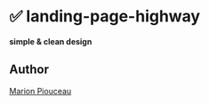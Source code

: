 # ✅ landing-page-highway

**simple & clean design**

## Author
[Marion Piouceau](https://www.linkedin.com/in/marionpiouceau/)
